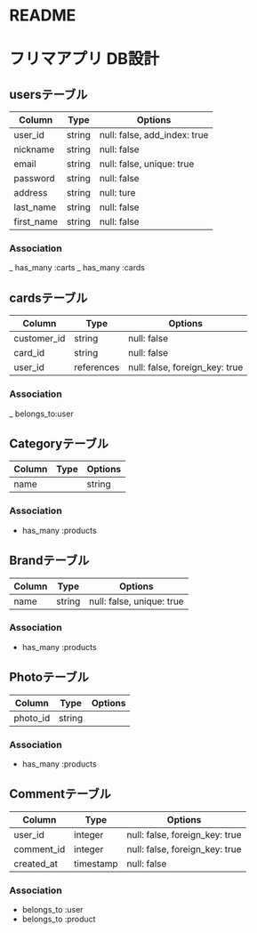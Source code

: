 # README

# フリマアプリ DB設計

## usersテーブル
|Column|Type|Options|
|------|----|-------|
|user_id|string|null: false, add_index: true|
|nickname|string|null: false|
|email|string|null: false, unique: true|
|password|string|null: false|
|address|string|null: ture|
|last_name|string|null: false|
|first_name|string|null: false|
### Association
_ has_many :carts
_ has_many :cards


## cardsテーブル
|Column|Type|Options|
|------|----|-------|
|customer_id|string|null: false|
|card_id|string|null: false|
|user_id|references|null: false, foreign_key: true|
### Association
_ belongs_to:user


## Categoryテーブル
|Column|Type|Options|
|------|----|-------|
|name||string|null: false, unique: true|
### Association
- has_many :products


## Brandテーブル
|Column|Type|Options|
|------|----|-------|
|name|string|null: false, unique: true|
### Association
- has_many :products


## Photoテーブル
|Column|Type|Options|
|------|----|-------|
|photo_id|string|
### Association
- has_many :products


##  Commentテーブル
|Column|Type|Options|
|------|----|-------|
|user_id|integer|null: false, foreign_key: true|
|comment_id|integer|null: false, foreign_key: true|
|created_at|timestamp|null: false|
### Association
- belongs_to :user
- belongs_to :product


